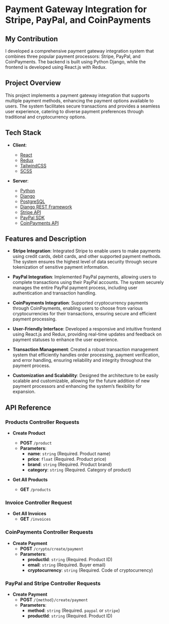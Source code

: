# Payment Gateway Integration for Stripe, PayPal, and CoinPayments

## My Contribution
I developed a comprehensive payment gateway integration system that combines three popular payment processors: Stripe, PayPal, and CoinPayments. The backend is built using Python Django, while the frontend is developed using React.js with Redux.

## Project Overview
This project implements a payment gateway integration that supports multiple payment methods, enhancing the payment options available to users. The system facilitates secure transactions and provides a seamless user experience, catering to diverse payment preferences through traditional and cryptocurrency options.

## Tech Stack
- **Client**: 
  - [React](https://reactjs.org/)
  - [Redux](https://redux.js.org/)
  - [TailwindCSS](https://tailwindcss.com/)
  - [SCSS](https://sass-lang.com/)

- **Server**:
  - [Python](https://www.python.org/)
  - [Django](https://www.djangoproject.com/)
  - [PostgreSQL](https://www.postgresql.org/)
  - [Django REST Framework](https://www.django-rest-framework.org/)
  - [Stripe API](https://stripe.com/docs/api)
  - [PayPal SDK](https://developer.paypal.com/docs/api/overview/)
  - [CoinPayments API](https://www.coinpayments.net/apidoc)

## Features and Description
- **Stripe Integration**: Integrated Stripe to enable users to make payments using credit cards, debit cards, and other supported payment methods. The system ensures the highest level of data security through secure tokenization of sensitive payment information.
  
- **PayPal Integration**: Implemented PayPal payments, allowing users to complete transactions using their PayPal accounts. The system securely manages the entire PayPal payment process, including user authentication and transaction handling.

- **CoinPayments Integration**: Supported cryptocurrency payments through CoinPayments, enabling users to choose from various cryptocurrencies for their transactions, ensuring secure and efficient payment processing.

- **User-Friendly Interface**: Developed a responsive and intuitive frontend using React.js and Redux, providing real-time updates and feedback on payment statuses to enhance the user experience.

- **Transaction Management**: Created a robust transaction management system that efficiently handles order processing, payment verification, and error handling, ensuring reliability and integrity throughout the payment process.

- **Customization and Scalability**: Designed the architecture to be easily scalable and customizable, allowing for the future addition of new payment processors and enhancing the system’s flexibility for expansion.

## API Reference

### Products Controller Requests
- **Create Product**
  - **POST** `/product`
  - **Parameters**:
    - **name**: `string` (Required. Product name)
    - **price**: `float` (Required. Product price)
    - **brand**: `string` (Required. Product brand)
    - **category**: `string` (Required. Category of product)

- **Get All Products**
  - **GET** `/products`

### Invoice Controller Request
- **Get All Invoices**
  - **GET** `/invoices`

### CoinPayments Controller Requests
- **Create Payment**
  - **POST** `/crypto/create/payment`
  - **Parameters**:
    - **productId**: `string` (Required. Product ID)
    - **email**: `string` (Required. Buyer email)
    - **cryptocurrency**: `string` (Required. Code of cryptocurrency)

### PayPal and Stripe Controller Requests
- **Create Payment**
  - **POST** `/{method}/create/payment`
  - **Parameters**:
    - **method**: `string` (Required. `paypal` or `stripe`)
    - **productId**: `string` (Required. Product ID)
